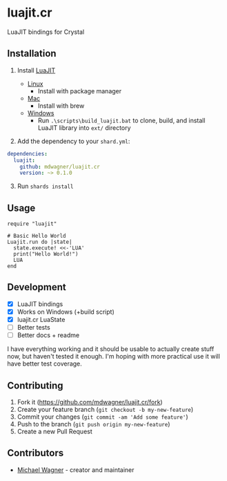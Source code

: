 # luajit.cr

LuaJIT bindings for Crystal

## Installation

1. Install [LuaJIT](https://luajit.org)
    - [Linux](https://www.google.com/search?q=install+luajit+linux)
        - Install with package manager
    - [Mac](https://www.google.com/search?q=install+luajit+mac)
        - Install with brew
    - [Windows](https://www.google.com/search?q=install+luajit+windows)
        - Run `.\scripts\build_luajit.bat` to clone, build, and install LuaJIT library into `ext/` directory

2. Add the dependency to your `shard.yml`:

```yaml
dependencies:
  luajit:
    github: mdwagner/luajit.cr
    version: ~> 0.1.0
```

3. Run `shards install`

## Usage

```crystal
require "luajit"

# Basic Hello World
Luajit.run do |state|
  state.execute! <<-'LUA'
  print("Hello World!")
  LUA
end
```

## Development

- [x] LuaJIT bindings
- [x] Works on Windows (+build script)
- [x] luajit.cr LuaState
- [ ] Better tests
- [ ] Better docs + readme

I have everything working and it should be usable to actually create stuff now, but haven't tested it enough. I'm hoping with more practical use it will have better test coverage.

## Contributing

1. Fork it (<https://github.com/mdwagner/luajit.cr/fork>)
2. Create your feature branch (`git checkout -b my-new-feature`)
3. Commit your changes (`git commit -am 'Add some feature'`)
4. Push to the branch (`git push origin my-new-feature`)
5. Create a new Pull Request

## Contributors

- [Michael Wagner](https://github.com/mdwagner) - creator and maintainer
